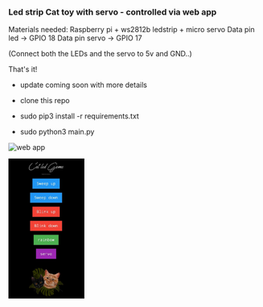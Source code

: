 ### Led strip Cat toy with servo - controlled via web app

Materials needed: Raspberry pi + ws2812b ledstrip + micro servo
Data pin led -> GPIO 18
Data pin servo -> GPIO 17

(Connect both the LEDs and the servo to 5v and GND..)

That's it!


- update coming soon with more details 

* clone this repo 

* sudo pip3 install -r requirements.txt

* sudo python3 main.py

![web app]()

<img src="https://github.com/MeWs-byte/LedCatGame/blob/master/catWebApp.jpeg" width=30% height=30%>

